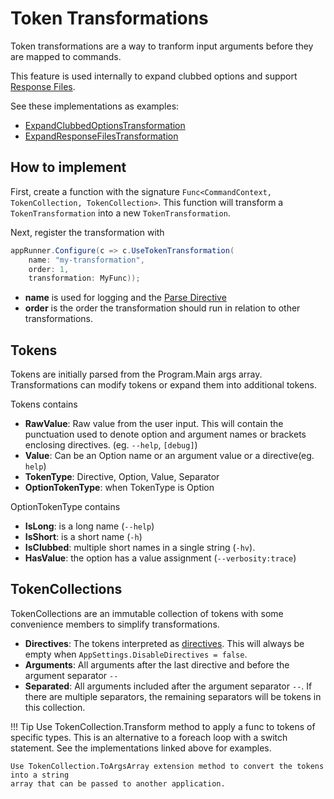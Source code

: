 # Token Transformations

Token transformations are a way to tranform input arguments before they are mapped to commands.

This feature is used internally to expand clubbed options and support [Response Files](../Middleware/response-files.md).

See these implementations as examples:

  * [ExpandClubbedOptionsTransformation](https://github.com/bilal-fazlani/commanddotnet/blob/master/CommandDotNet/Tokens/ExpandClubbedOptionsTransformation.cs)
  * [ExpandResponseFilesTransformation](https://github.com/bilal-fazlani/commanddotnet/blob/master/CommandDotNet/Tokens/ExpandResponseFilesTransformation.cs)

## How to implement

First, create a function with the signature `Func<CommandContext, TokenCollection, TokenCollection>`.
This function will transform a `TokenTransformation` into a new `TokenTransformation`.

Next, register the transformation with 

```c#
appRunner.Configure(c => c.UseTokenTransformation(
    name: "my-transformation", 
    order: 1, 
    transformation: MyFunc));
```

* __name__ is used for logging and the [Parse Directive](directives.md)
* __order__ is the order the transformation should run in relation to other transformations.

## Tokens

Tokens are initially parsed from the Program.Main args array. Transformations can modify tokens or expand them into additional tokens.

Tokens contains

* __RawValue__: Raw value from the user input. This will contain the punctuation used to denote option and argument names or brackets enclosing directives. (eg. `--help`, `[debug]`)
* __Value__: Can be an Option name or an argument value or a directive(eg. `help`) 
* __TokenType__: Directive, Option, Value, Separator
* __OptionTokenType__: when TokenType is Option

OptionTokenType contains

* __IsLong__: is a long name (`--help`)
* __IsShort__: is a short name (`-h`)
* __IsClubbed__: multiple short names in a single string (`-hv`).
* __HasValue__: the option has a value assignment (`--verbosity:trace`)

## TokenCollections

TokenCollections are an immutable collection of tokens with some convenience members to simplify transformations.

* __Directives__: The tokens interpreted as [directives](../Extras/directives.md). This will always be empty when `AppSettings.DisableDirectives = false`.
* __Arguments__: All arguments after the last directive and before the argument separator `--`
* __Separated__: All arguments included after the argument separator  `--`. If there are multiple separators, the remaining separators will be tokens in this collection.


!!! Tip
    Use TokenCollection.Transform method to apply a func to tokens of specific types. 
    This is an alternative to a foreach loop with a switch statement.
    See the implementations linked above for examples.

    Use TokenCollection.ToArgsArray extension method to convert the tokens into a string
    array that can be passed to another application.